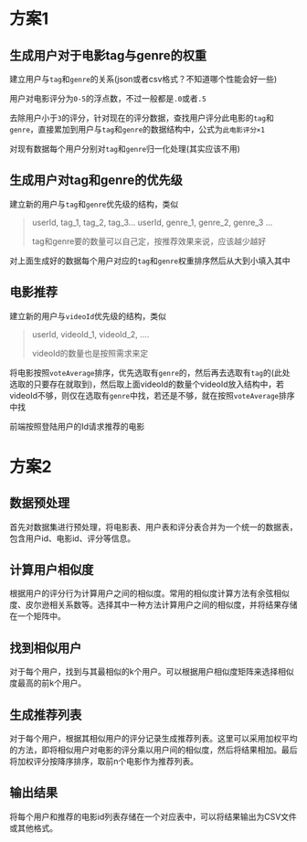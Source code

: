# 方案1

## 生成用户对于电影tag与genre的权重

建立用户与`tag`和`genre`的关系(json或者csv格式？不知道哪个性能会好一些)

用户对电影评分为`0-5`的浮点数，不过一般都是`.0`或者`.5`

去除用户小于`3`的评分，针对现在的评分数据，查找用户评分此电影的`tag`和`genre`，直接累加到用户与`tag`和`genre`的数据结构中，公式为`此电影评分×1`

对现有数据每个用户分别对`tag`和`genre`归一化处理(其实应该不用)

## 生成用户对tag和genre的优先级

建立新的用户与`tag`和`genre`优先级的结构，类似

> userId, tag_1, tag_2, tag_3... 
> userId, genre_1, genre_2, genre_3 ...
>
> tag和genre要的数量可以自己定，按推荐效果来说，应该越少越好

对上面生成好的数据每个用户对应的`tag`和`genre`权重排序然后从大到小填入其中

## 电影推荐

建立新的用户与`videoId`优先级的结构，类似

> userId, videoId_1, videoId_2, ....
>
> videoId的数量也是按照需求来定

将电影按照`voteAverage`排序，优先选取有`genre`的，然后再去选取有`tag`的(此处选取的只要存在就取到)，然后取上面videoId的数量个videoId放入结构中，若videoId不够，则仅在选取有`genre`中找，若还是不够，就在按照`voteAverage`排序中找

前端按照登陆用户的Id请求推荐的电影

# 方案2

## 数据预处理

首先对数据集进行预处理，将电影表、用户表和评分表合并为一个统一的数据表，包含用户id、电影id、评分等信息。

## 计算用户相似度

根据用户的评分行为计算用户之间的相似度。常用的相似度计算方法有余弦相似度、皮尔逊相关系数等。选择其中一种方法计算用户之间的相似度，并将结果存储在一个矩阵中。

## 找到相似用户

对于每个用户，找到与其最相似的k个用户。可以根据用户相似度矩阵来选择相似度最高的前k个用户。

## 生成推荐列表

对于每个用户，根据其相似用户的评分记录生成推荐列表。这里可以采用加权平均的方法，即将相似用户对电影的评分乘以用户间的相似度，然后将结果相加。最后将加权评分按降序排序，取前n个电影作为推荐列表。

## 输出结果

将每个用户和推荐的电影id列表存储在一个对应表中，可以将结果输出为CSV文件或其他格式。